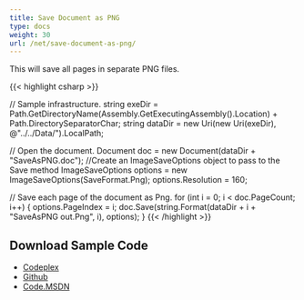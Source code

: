 ```yaml
---
title: Save Document as PNG
type: docs
weight: 30
url: /net/save-document-as-png/
---
```


This will save all pages in separate PNG files.

{{< highlight csharp >}}

// Sample infrastructure.
string exeDir = Path.GetDirectoryName(Assembly.GetExecutingAssembly().Location) + Path.DirectorySeparatorChar;
string dataDir = new Uri(new Uri(exeDir), @"../../Data/").LocalPath;

// Open the document.
Document doc = new Document(dataDir + "SaveAsPNG.doc");
//Create an ImageSaveOptions object to pass to the Save method
ImageSaveOptions options = new ImageSaveOptions(SaveFormat.Png);
options.Resolution = 160;

// Save each page of the document as Png.
for (int i = 0; i < doc.PageCount; i++)
{
    options.PageIndex = i;
    doc.Save(string.Format(dataDir + i + "SaveAsPNG out.Png", i), options);
}
{{< /highlight >}}
## **Download Sample Code**
- [Codeplex](https://asposeopenxml.codeplex.com/releases/view/617779)
- [Github](https://github.com/aspose-words/Aspose.Words-for-.NET/releases/tag/MissingFeaturesofOpenXMLWordsv1.1)
- [Code.MSDN](https://code.msdn.microsoft.com/Missing-Features-in-6a2c882b)

